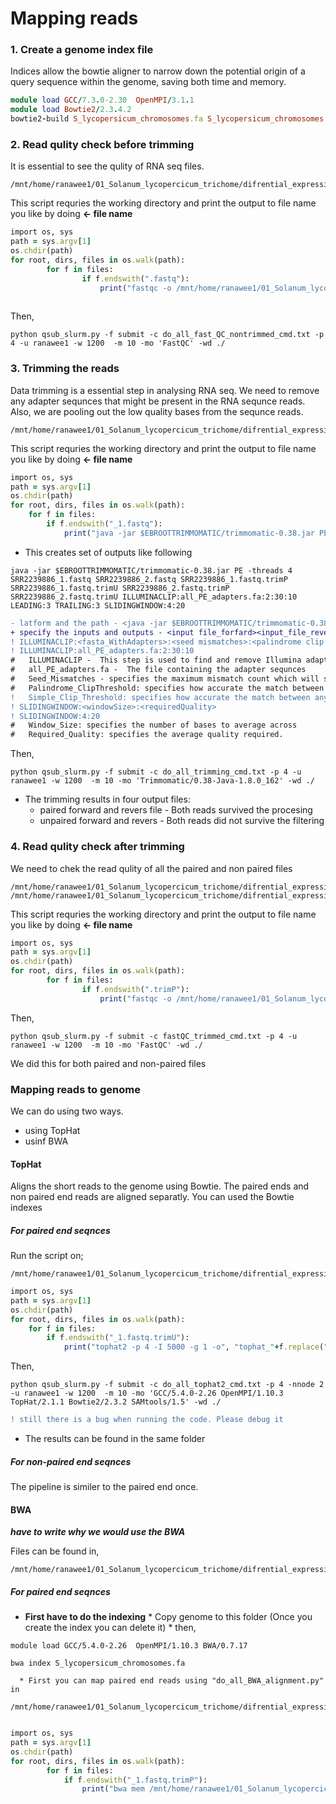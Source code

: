 # Mapping reads
   
   
### 1. Create a genome index file
 Indices allow the bowtie aligner to narrow down the potential origin of a query sequence within the genome, saving both time and memory.

```ruby
module load GCC/7.3.0-2.30  OpenMPI/3.1.1
module load Bowtie2/2.3.4.2
bowtie2-build S_lycopersicum_chromosomes.fa S_lycopersicum_chromosomes

```

### 2. Read qulity check before trimming
It is essential to see the qulity of RNA seq files. 
```
/mnt/home/ranawee1/01_Solanum_lycopercicum_trichome/difrential_expression/do_all_fast_QC_nontrimmed.py
```
This script requries the working directory and print the output to file name you like by doing **<- file name** 
```ruby
import os, sys
path = sys.argv[1]
os.chdir(path)
for root, dirs, files in os.walk(path):
        for f in files:
                if f.endswith(".fastq"): 
                    print("fastqc -o /mnt/home/ranawee1/01_Solanum_lycopercicum_trichome/difrential_expression/fastQC_before_trimming/ -f fastq %s" %(f))
                    
```
Then,
```
python qsub_slurm.py -f submit -c do_all_fast_QC_nontrimmed_cmd.txt -p 4 -u ranawee1 -w 1200  -m 10 -mo 'FastQC' -wd ./
```

### 3. Trimming the reads
Data trimming is a essential  step in analysing RNA seq. 
We need to remove any adapter sequnces that might be present in the RNA sequnce reads.
Also, we are pooling out the low quality bases from the sequnce reads.
```
/mnt/home/ranawee1/01_Solanum_lycopercicum_trichome/difrential_expression/do_all_trimming.py 
```
This script requries the working directory and print the output to file name you like by doing **<- file name** 
```ruby
import os, sys
path = sys.argv[1]
os.chdir(path)
for root, dirs, files in os.walk(path):
    for f in files:
        if f.endswith("_1.fastq"): 
            print("java -jar $EBROOTTRIMMOMATIC/trimmomatic-0.38.jar PE -threads 4", f, f.replace("_1.fastq", "_2.fastq"), f+".trimP", f+".trimU", f.replace("_1.fastq", "_2.fastq")+".trimP", f.replace("_1.fastq", "_2.fastq")+".trimU", "ILLUMINACLIP:all_PE_adapters.fa:2:30:10 LEADING:3 TRAILING:3 SLIDINGWINDOW:4:20")
```
* This creates set of outputs like following
```
java -jar $EBROOTTRIMMOMATIC/trimmomatic-0.38.jar PE -threads 4 SRR2239886_1.fastq SRR2239886_2.fastq SRR2239886_1.fastq.trimP SRR2239886_1.fastq.trimU SRR2239886_2.fastq.trimP SRR2239886_2.fastq.trimU ILLUMINACLIP:all_PE_adapters.fa:2:30:10 LEADING:3 TRAILING:3 SLIDINGWINDOW:4:20
```
```diff
- latform and the path - <java -jar $EBROOTTRIMMOMATIC/trimmomatic-0.38.jar>
+ specify the inputs and outputs - <input file_forfard><input_file_reverse><Output_file_forward_paired><Output_file_forward_unpaired><Output_file_reverse_paired><Output_file_reverse_unpaired> 
! ILLUMINACLIP:<fasta_WithAdapters>:<seed mismatches>:<palindrome clip threshold>:<simple clip threshold>
! ILLUMINACLIP:all_PE_adapters.fa:2:30:10   
#   ILLUMINACLIP -  This step is used to find and remove Illumina adapters.
#   all_PE_adapters.fa -  The file containing the adapter sequnces
#   Seed_Mismatches - specifies the maximum mismatch count which will still allow a full match to be performed
#   Palindrome_ClipThreshold: specifies how accurate the match between the two 'adapter ligated' reads must be for PE             palindrome read alignment.
!   Simple_Clip_Threshold: specifies how accurate the match between any adapter etc. sequence must be against a read.
! SLIDINGWINDOW:<windowSize>:<requiredQuality>
! SLIDINGWINDOW:4:20
#   Window_Size: specifies the number of bases to average across
#   Required_Quality: specifies the average quality required.
```

Then,
```
python qsub_slurm.py -f submit -c do_all_trimming_cmd.txt -p 4 -u ranawee1 -w 1200  -m 10 -mo 'Trimmomatic/0.38-Java-1.8.0_162' -wd ./
```
* The trimming results in four output files:
  * paired forward and revers file - Both reads survived the procesing
  * unpaired forward and revers - Both reads did not survive the filtering

### 4. Read qulity check after trimming

We need to chek the read qulity of all the paired and non paired files
```
/mnt/home/ranawee1/01_Solanum_lycopercicum_trichome/difrential_expression/do_all_fast_QC_trimmedP.py
/mnt/home/ranawee1/01_Solanum_lycopercicum_trichome/difrential_expression/do_all_fast_QC_trimmedU.py

```
This script requries the working directory and print the output to file name you like by doing **<- file name** 
```ruby
import os, sys
path = sys.argv[1]
os.chdir(path)
for root, dirs, files in os.walk(path):
        for f in files:
                if f.endswith(".trimP"): 
                    print("fastqc -o /mnt/home/ranawee1/01_Solanum_lycopercicum_trichome/difrential_expression/fastQC_after_trimming/ -f fastq %s" %(f))
```

Then,
```
python qsub_slurm.py -f submit -c fastQC_trimmed_cmd.txt -p 4 -u ranawee1 -w 1200  -m 10 -mo 'FastQC' -wd ./
```
We did this for both paired and non-paired files

### Mapping reads to genome

We can do using two ways.
   * using TopHat
   * usinf BWA

#### TopHat

Aligns the short reads to the genome using Bowtie. 
The paired ends and non paired end reads are aligned separatly.
You can used the Bowtie indexes

##### For paired end seqnces

Run the script on;

```
/mnt/home/ranawee1/01_Solanum_lycopercicum_trichome/difrential_expression/map_reads_trimU

```

```ruby
import os, sys
path = sys.argv[1]
os.chdir(path)
for root, dirs, files in os.walk(path):
    for f in files:
        if f.endswith("_1.fastq.trimU"): 
            print("tophat2 -p 4 -I 5000 -g 1 -o", "tophat_"+f.replace(".fastq.trimU", ""), "S_lycopersicum_chromosomes", f, f.replace("_1.fastq.trimU", "_2.fastq.trimU"))
```
Then,
```
python qsub_slurm.py -f submit -c do_all_tophat2_cmd.txt -p 4 -nnode 2  -u ranawee1 -w 1200  -m 10 -mo 'GCC/5.4.0-2.26 OpenMPI/1.10.3 TopHat/2.1.1 Bowtie2/2.3.2 SAMtools/1.5' -wd ./
```

```diff
! still there is a bug when running the code. Please debug it
```
   * The results can be found in the same folder

##### For non-paired end seqnces

The pipeline is similer to the paired end once.

#### BWA

***have to write why we would use the BWA***

Files can be found in,
```
/mnt/home/ranawee1/01_Solanum_lycopercicum_trichome/difrential_expression/BWA_alignments
```

##### For paired end seqnces

* **First have to do the indexing**
      * Copy genome to this folder (Once you create the index you can delete it)
      * then,
```
module load GCC/5.4.0-2.26  OpenMPI/1.10.3 BWA/0.7.17

bwa index S_lycopersicum_chromosomes.fa 
```
      * First you can map paired end reads using "do_all_BWA_alignment.py" in 
```
/mnt/home/ranawee1/01_Solanum_lycopercicum_trichome/difrential_expression/BWA_alignments/paired_reads
```
```ruby

import os, sys
path = sys.argv[1]
os.chdir(path)
for root, dirs, files in os.walk(path):
        for f in files:
            if f.endswith("_1.fastq.trimP"): 
                print("bwa mem /mnt/home/ranawee1/01_Solanum_lycopercicum_trichome/difrential_expression/BWA_alignments/index_files/S_lycopersicum_chromosomes.fa", f, f.replace("_1.fastq.trimP", "_2.fastq.trimP"), ">", f.replace("_1.fastq.trimP", ".sam"))

```
